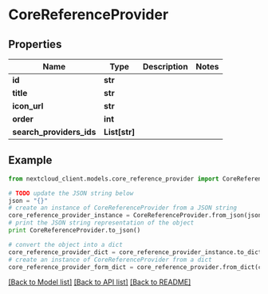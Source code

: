 # CoreReferenceProvider


## Properties
Name | Type | Description | Notes
------------ | ------------- | ------------- | -------------
**id** | **str** |  | 
**title** | **str** |  | 
**icon_url** | **str** |  | 
**order** | **int** |  | 
**search_providers_ids** | **List[str]** |  | 

## Example

```python
from nextcloud_client.models.core_reference_provider import CoreReferenceProvider

# TODO update the JSON string below
json = "{}"
# create an instance of CoreReferenceProvider from a JSON string
core_reference_provider_instance = CoreReferenceProvider.from_json(json)
# print the JSON string representation of the object
print CoreReferenceProvider.to_json()

# convert the object into a dict
core_reference_provider_dict = core_reference_provider_instance.to_dict()
# create an instance of CoreReferenceProvider from a dict
core_reference_provider_form_dict = core_reference_provider.from_dict(core_reference_provider_dict)
```
[[Back to Model list]](../README.md#documentation-for-models) [[Back to API list]](../README.md#documentation-for-api-endpoints) [[Back to README]](../README.md)


